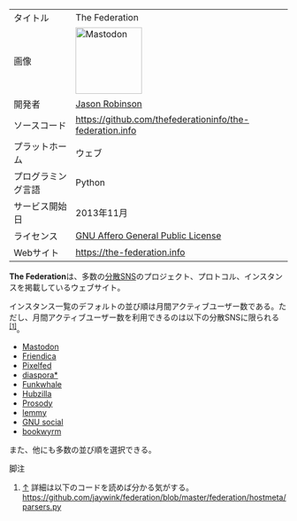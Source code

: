 <div class="mw-parser-output">

|                    |                                                                                                                                                                                                                                                                                                                                       |
|--------------------|---------------------------------------------------------------------------------------------------------------------------------------------------------------------------------------------------------------------------------------------------------------------------------------------------------------------------------------|
| タイトル           | The Federation                                                                                                                                                                                                                                                                                                                        |
| 画像               | <a href="/%E3%83%95%E3%82%A1%E3%82%A4%E3%83%AB:Mastodon_logo.png" class="image" title="Mastodon"><img src="/images/thumb/0/00/Mastodon_logo.png/120px-Mastodon_logo.png" srcset="/images/thumb/0/00/Mastodon_logo.png/180px-Mastodon_logo.png 1.5x, /images/0/00/Mastodon_logo.png 2x" width="120" height="120" alt="Mastodon" /></a> |
| 開発者             | <a href="https://jasonrobinson.me" class="external text" rel="nofollow">Jason Robinson</a>                                                                                                                                                                                                                                            |
| ソースコード       | <a href="https://github.com/thefederationinfo/the-federation.info" class="external free" rel="nofollow">https://github.com/thefederationinfo/the-federation.info</a>                                                                                                                                                                  |
| プラットホーム     | ウェブ                                                                                                                                                                                                                                                                                                                                |
| プログラミング言語 | Python                                                                                                                                                                                                                                                                                                                                |
| サービス開始日     | 2013年11月                                                                                                                                                                                                                                                                                                                            |
| ライセンス         | [GNU Affero General Public License](/GNU_Affero_General_Public_License "GNU Affero General Public License")                                                                                                                                                                                                                           |
| Webサイト          | <a href="https://the-federation.info" class="external free" rel="nofollow">https://the-federation.info</a>                                                                                                                                                                                                                            |

  

**The Federation**は、多数の[分散SNS](/%E5%88%86%E6%95%A3SNS "分散SNS")のプロジェクト、プロトコル、インスタンスを掲載しているウェブサイト。

インスタンス一覧のデフォルトの並び順は月間アクティブユーザー数である。ただし、月間アクティブユーザー数を利用できるのは以下の分散SNSに限られる<sup>[\[1\]](#cite_note-1)</sup>。

-   [Mastodon](/Mastodon "Mastodon")
-   [Friendica](/Friendica "Friendica")
-   <a href="/Pixelfed" class="new" title="Pixelfed (存在しないページ)">Pixelfed</a>
-   <a href="/Diaspora*" class="new" title="Diaspora* (存在しないページ)">diaspora*</a>
-   <a href="/Funkwhale" class="new" title="Funkwhale (存在しないページ)">Funkwhale</a>
-   <a href="/Hubzilla" class="new" title="Hubzilla (存在しないページ)">Hubzilla</a>
-   <a href="/Prosody" class="new" title="Prosody (存在しないページ)">Prosody</a>
-   <a href="/Lemmy" class="new" title="Lemmy (存在しないページ)">lemmy</a>
-   [GNU social](/GNU_social "GNU social")
-   <a href="/Bookwyrm" class="new" title="Bookwyrm (存在しないページ)">bookwyrm</a>

また、他にも多数の並び順を選択できる。

脚注

<div class="mw-references-wrap">

1.  [↑](#cite_ref-1)
    詳細は以下のコードを読めば分かる気がする。 <a href="https://github.com/jaywink/federation/blob/master/federation/hostmeta/parsers.py" class="external free" rel="nofollow">https://github.com/jaywink/federation/blob/master/federation/hostmeta/parsers.py</a>

</div>

</div>

